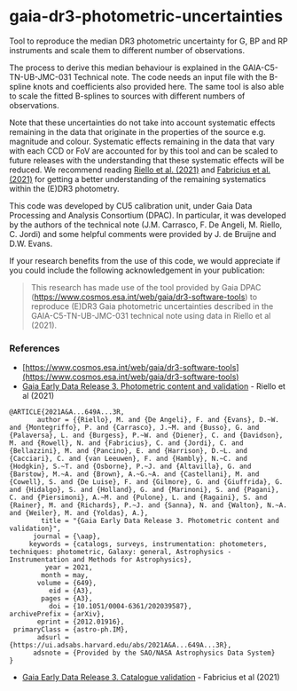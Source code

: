 # gaia-dr3-photometric-uncertainties
Tool to reproduce the median DR3 photometric uncertainty for G, BP and RP instruments and scale them to different number of observations.

The process to derive this median behaviour is explained in the GAIA-C5-TN-UB-JMC-031 Technical note. 
The code needs an input file with the B-spline knots and coefficients also provided here.
The same tool is also able to scale the fitted B-splines to sources with different numbers of observations.

Note that these uncertainties do not take into account systematic effects remaining in the data that originate in the properties 
of the source e.g. magnitude and colour. Systematic effects remaining in the data that vary with each CCD or FoV are accounted for 
by this tool and can be scaled to future releases with the understanding that these systematic effects will be reduced. 
We recommend reading [Riello et al. (2021)](https://doi.org/10.1051/0004-6361/202039587) and [Fabricius et al. (2021)](https://doi.org/10.1051/0004-6361/202039834) for getting a better understanding of the remaining 
systematics within the (E)DR3 photometry.

This code was developed by CU5 calibration unit, under Gaia Data Processing and Analysis Consortium (DPAC). In particular, it was 
developed by the authors of the technical note (J.M. Carrasco, F. De Angeli, M. Riello, C. Jordi) and some helpful comments were 
provided by J. de Bruijne and D.W. Evans.

If your research benefits from the use of this code, we would appreciate if you could include the following acknowledgement in 
your publication:

> This research has made use of the tool provided by Gaia DPAC (https://www.cosmos.esa.int/web/gaia/dr3-software-tools) to reproduce (E)DR3 Gaia photometric uncertainties described in the GAIA-C5-TN-UB-JMC-031 technical note using data in Riello et al (2021).


### References

* [https://www.cosmos.esa.int/web/gaia/dr3-software-tools](https://www.cosmos.esa.int/web/gaia/dr3-software-tools)
* [Gaia Early Data Release 3. Photometric content and validation](https://doi.org/10.1051/0004-6361/202039587) - Riello et al (2021)
```
@ARTICLE{2021A&A...649A...3R,
       author = {{Riello}, M. and {De Angeli}, F. and {Evans}, D.~W. and {Montegriffo}, P. and {Carrasco}, J.~M. and {Busso}, G. and {Palaversa}, L. and {Burgess}, P.~W. and {Diener}, C. and {Davidson}, M. and {Rowell}, N. and {Fabricius}, C. and {Jordi}, C. and {Bellazzini}, M. and {Pancino}, E. and {Harrison}, D.~L. and {Cacciari}, C. and {van Leeuwen}, F. and {Hambly}, N.~C. and {Hodgkin}, S.~T. and {Osborne}, P.~J. and {Altavilla}, G. and {Barstow}, M.~A. and {Brown}, A.~G.~A. and {Castellani}, M. and {Cowell}, S. and {De Luise}, F. and {Gilmore}, G. and {Giuffrida}, G. and {Hidalgo}, S. and {Holland}, G. and {Marinoni}, S. and {Pagani}, C. and {Piersimoni}, A.~M. and {Pulone}, L. and {Ragaini}, S. and {Rainer}, M. and {Richards}, P.~J. and {Sanna}, N. and {Walton}, N.~A. and {Weiler}, M. and {Yoldas}, A.},
        title = "{Gaia Early Data Release 3. Photometric content and validation}",
      journal = {\aap},
     keywords = {catalogs, surveys, instrumentation: photometers, techniques: photometric, Galaxy: general, Astrophysics - Instrumentation and Methods for Astrophysics},
         year = 2021,
        month = may,
       volume = {649},
          eid = {A3},
        pages = {A3},
          doi = {10.1051/0004-6361/202039587},
archivePrefix = {arXiv},
       eprint = {2012.01916},
 primaryClass = {astro-ph.IM},
       adsurl = {https://ui.adsabs.harvard.edu/abs/2021A&A...649A...3R},
      adsnote = {Provided by the SAO/NASA Astrophysics Data System}
}
```
* [Gaia Early Data Release 3. Catalogue validation](https://doi.org/10.1051/0004-6361/202039834) - Fabricius et al (2021)
